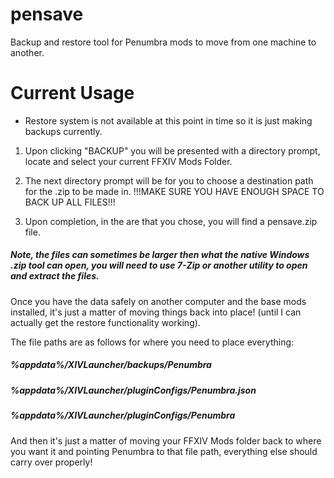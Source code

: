 # pensave

Backup and restore tool for Penumbra mods to move from one machine to another.


# Current Usage

- Restore system is not available at this point in time so it is just making backups currently.

1. Upon clicking "BACKUP" you will be presented with a directory prompt, locate and select your current FFXIV Mods Folder.

2. The next directory prompt will be for you to choose a destination path for the .zip to be made in.  !!!MAKE SURE YOU HAVE ENOUGH SPACE TO BACK UP ALL FILES!!!

3. Upon completion, in the are that you chose, you will find a pensave.zip file.

##### Note, the files can sometimes be larger then what the native Windows .zip tool can open, you will need to use 7-Zip or another utility to open and extract the files.

Once you have the data safely on another computer and the base mods installed, it's just a matter of moving things back into place! (until I can actually get the restore functionality working).

The file paths are as follows for where you need to place everything:

##### %appdata%/XIVLauncher/backups/Penumbra
##### %appdata%/XIVLauncher/pluginConfigs/Penumbra.json
##### %appdata%/XIVLauncher/pluginConfigs/Penumbra

And then it's just a matter of moving your FFXIV Mods folder back to where you want it and pointing Penumbra to that file path, everything else should carry over properly!